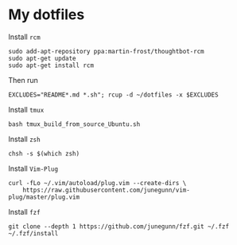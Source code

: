 # My dotfiles
Install ```rcm```
```
sudo add-apt-repository ppa:martin-frost/thoughtbot-rcm
sudo apt-get update
sudo apt-get install rcm
```

Then run
```
EXCLUDES="README*.md *.sh"; rcup -d ~/dotfiles -x $EXCLUDES
```

Install ```tmux```
```
bash tmux_build_from_source_Ubuntu.sh
```

Install ```zsh```
```
chsh -s $(which zsh)
```

Install ```Vim-Plug```
```
curl -fLo ~/.vim/autoload/plug.vim --create-dirs \
    https://raw.githubusercontent.com/junegunn/vim-plug/master/plug.vim
```

Install ```fzf```
```
git clone --depth 1 https://github.com/junegunn/fzf.git ~/.fzf
~/.fzf/install
```
